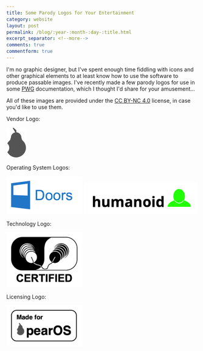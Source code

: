 ```yaml
---
title: Some Parody Logos for Your Entertainment
category: website
layout: post
permalink: /blog/:year-:month-:day-:title.html
excerpt_separator: <!--more-->
comments: true
commentform: true
---
```


I'm no graphic designer, but I've spent enough time fiddling with icons and
other graphical elements to at least know how to use the software to produce
passable images.  I've recently made a few parody logos for use in some
[PWG](https://www.pwg.org) documentation, which I thought I'd share for your
amusement...

<!--more-->

All of these images are provided under the [CC BY-NC 4.0](https://creativecommons.org/licenses/by-nc/4.0/) license, in case you'd like to use them.

Vendor Logo:

<img class="bg-light rounded p-1" src="/images/pear.png" width="54" height="80" alt="Vendor: Pear">

Operating System Logos:

<img class="bg-light rounded" src="/images/doors.png" width="200" height="100" alt="Operating System: Doors">
<img class="bg-light rounded" src="/images/humanoid.png" width="300" height="84" alt="Operating System: humanoid">

Technology Logo:

<img class="bg-light rounded" src="/images/cup-and-string.png" width="200" height="144" alt="Technology: CUPS and String">

Licensing Logo:

<img class="bg-light rounded" src="/images/made-for-pearos.png" width="200" height="107" alt="Licensing: Made for pearOS">
